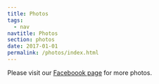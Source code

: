```yaml
---
title: Photos
tags:
  - nav
navtitle: Photos
section: photos
date: 2017-01-01
permalink: /photos/index.html
---
```


Please visit our <a href="https://www.facebook.com/Lions-Club-of-Chatswood-Executive-Business-Inc-139820459519328" target="_blank">Faceboook page</a> for more photos.